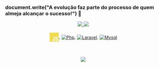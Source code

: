 ### document.write("A evolução faz parte do processo de quem almeja alcançar o sucesso!") 👋

<div align="center">
  <a href="https://github.com/jaummsilva">
  <img height="180em" src="https://github-readme-stats.vercel.app/api?username=jaummsilva&show_icons=true&theme=dracula&include_all_commits=true&count_private=true"/>
  <img height="180em" src="https://github-readme-stats.vercel.app/api/top-langs/?username=jaummsilva&layout=compact&langs_count=7&theme=dracula"/>
</div>

<div style="display: inline_block" align="center"> 
  <br>
  <img  align="center" alt="JS" height="30" width="30" src="https://raw.githubusercontent.com/devicons/devicon/master/icons/javascript/javascript-plain.svg">    
  <img style="margin-left:5px;" align="center" alt="Php" height="30" width="30" src="https://icongr.am/devicon/php-original.svg?size=128&color=currentColor">
  <img style="margin-left:5px;" align="center" alt="Laravel" height="30" width="30" src="https://icongr.am/devicon/laravel-plain.svg?size=128&color=ffffff">
  <img style="margin-left:5px;" align="center" alt="Mysql" height="30" width="30" src="https://icongr.am/devicon/mysql-original.svg?size=128&color=ffffff">
  
</div>

##

<div style="display: inline_block" align="center"> <br>
  <a  align="center" href="https://www.linkedin.com/in/jo%C3%A3ovitordasilva/" target="_blank"><img align="center" src="https://img.shields.io/badge/LinkedIn-0077B5?style=for-the-badge&logo=linkedin&logoColor=white" target="_blank"></a>
</div>
